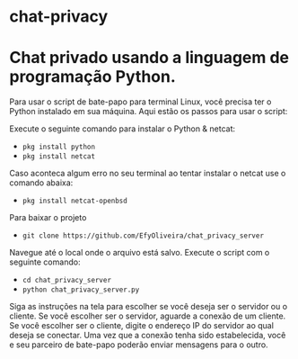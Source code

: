 # chat-privacy

# Chat privado usando a linguagem de programação Python.

Para usar o script de bate-papo para terminal Linux, você precisa ter o Python instalado em sua máquina. Aqui estão os passos para usar o script:

Execute o seguinte comando para instalar o Python & netcat:
* `pkg install python`
* `pkg install netcat`

Caso aconteca algum erro no seu terminal ao tentar instalar o netcat use o comando abaixa:
* `pkg install netcat-openbsd`

Para baixar o projeto
* `git clone https://github.com/EfyOliveira/chat_privacy_server`

Navegue até o local onde o arquivo está salvo. Execute o script com o seguinte comando:

* `cd chat_privacy_server`
* `python chat_privacy_server.py`

Siga as instruções na tela para escolher se você deseja ser o servidor ou o cliente.
Se você escolher ser o servidor, aguarde a conexão de um cliente. Se você escolher ser o cliente, digite o endereço IP do servidor ao qual deseja se conectar.
Uma vez que a conexão tenha sido estabelecida, você e seu parceiro de bate-papo poderão enviar mensagens para o outro.
